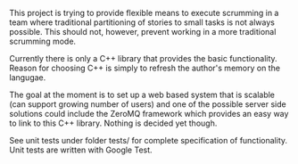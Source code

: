 This project is trying to provide flexible means to execute scrumming in a team
where traditional partitioning of stories to small tasks is not always 
possible. This should not, however, prevent working in a more traditional
scrumming mode.

Currently there is only a C++ library that provides the basic functionality.
Reason for choosing C++ is simply to refresh the author's memory on the 
langugae.
 
The goal at the moment is to set up a web based system that is scalable (can 
support growing number of users) and one of the possible server side solutions
could include the ZeroMQ framework which provides an easy way to link to this 
C++ library. Nothing is decided yet though. 

See unit tests under folder tests/ for complete specification of functionality.
Unit tests are written with Google Test.


